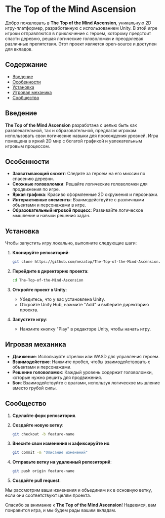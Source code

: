 # The Top of the Mind Ascension

Добро пожаловать в **The Top of the Mind Ascension**, уникальную 2D игру-платформер, разработанную с использованием Unity. В этой игре игроки отправляются в приключение с героем, которому предстоит спасти деревню, решая логические головоломки и преодолевая различные препятствия. Этот проект является open-source и доступен для вкладов.

## Содержание
- [Введение](#введение)
- [Особенности](#особенности)
- [Установка](#установка)
- [Игровая механика](#игровая-механика)
- [Сообщество](#сообщество)

## Введение
**The Top of the Mind Ascension** разработана с целью быть как развлекательной, так и образовательной, предлагая игрокам использовать свои логические навыки для прохождения уровней. Игра помещена в яркий 2D мир с богатой графикой и увлекательным игровым процессом.

## Особенности
- **Захватывающий сюжет**: Следите за героем на его миссии по спасению деревни.
- **Сложные головоломки**: Решайте логические головоломки для продвижения по игре.
- **Яркая графика**: Красиво оформленные 2D окружения и персонажи.
- **Интерактивные элементы**: Взаимодействуйте с различными объектами и персонажами в игре.
- **Образовательный игровой процесс**: Развивайте логическое мышление и навыки решения задач.

## Установка
Чтобы запустить игру локально, выполните следующие шаги:

1. **Клонируйте репозиторий**:
    ```sh
    git clone https://github.com/nezatop/The-Top-of-the-Mind-Ascension.git
    ```

2. **Перейдите в директорию проекта**:
    ```sh
    cd The-Top-of-the-Mind-Ascension
    ```

3. **Откройте проект в Unity**:
    - Убедитесь, что у вас установлена Unity.
    - Откройте Unity Hub, нажмите "Add" и выберите директорию проекта.

4. **Запустите игру**:
    - Нажмите кнопку "Play" в редакторе Unity, чтобы начать игру.

## Игровая механика
- **Движение**: Используйте стрелки или WASD для управления героем.
- **Взаимодействие**: Нажмите пробел, чтобы взаимодействовать с объектами и персонажами.
- **Решение головоломок**: Каждый уровень содержит головоломки, которые нужно решить для продвижения.
- **Бои**: Взаимодействуйте с врагами, используя логическое мышление вместо грубой силы.

## Сообщество

1. **Сделайте форк репозитория**.
2. **Создайте новую ветку**:
    ```sh
    git checkout -b feature-name
    ```

3. **Внесите свои изменения и зафиксируйте их**:
    ```sh
    git commit -m "Описание изменений"
    ```

4. **Отправьте ветку на удаленный репозиторий**:
    ```sh
    git push origin feature-name
    ```

5. **Создайте pull request**.

Мы рассмотрим ваши изменения и объединим их в основную ветку, если они соответствуют целям проекта.

Спасибо за внимание к **The Top of the Mind Ascension**! Надеемся, вам понравится игра, и мы будем рады вашим вкладам.
